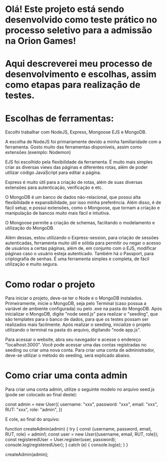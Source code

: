 # Olá! Este projeto está sendo desenvolvido como teste prático no processo seletivo para a admissão na Orion Games!

# Aqui descreverei meu processo de desenvolvimento e escolhas, assim como etapas para realização de testes.

# Escolhas de ferramentas:

Escolhi trabalhar com NodeJS, Express, Mongoose EJS e MongoDB.

A escolha de NodeJS foi primariamente devido a minha familiaridade com a ferramenta. Gosto muito das ferramentas disponíveis, assim como extensões (exemplo: Nodemon)

EJS foi escolhido pela flexibilidade da ferramenta. É muito mais simples criar as diversas views das páginas e diferentes rotas, além de poder utilizar código JavaScript para editar a página.

Express é muito útil para a criação de rotas, além de suas diversas extensões para autenticação, verificação e etc.

O MongoDB é um banco de dados não-relacional, que possui alta flexibilidade e expansibilidade, por isso minha preferência. Além disso, é de fácil setup, e possui extensões, como o Mongoose, que tornam a criação e manipulação de bancos muito mais fácil e intuitiva.

O Mongoose permite a criação de schemas, faciitando o modelamento e utilização do MongoDB.

Além dessas, estou utilizando o Express-session, para criação de sessões autenticadas, ferramenta muito útil e sólida para permitir ou negar o acesso de usuários a certas páginas, além de, em conjunto com o EJS, modificar páginas caso o usuário esteja autenticado. Também há o Passport, para criptografia de senhas. É uma ferramenta simples e completa, de fácil utilização e muito segura.

# Como rodar o projeto

Para iniciar o projeto, deve-se ter o Node e o MongoDB instalados.
Primeiramente, inicie o MongoDB, seja pelo Terminal (caso possua a variável de ambiente configurada) ou pelo .exe na pasta do MongoDB.
Após inicializar o MongoDB, digite "node seed.js" para realizar o "seeding", que são templates para o banco de dados, para que os testes possam ser realizados mais facilmente.
Após realizar o seeding, inicialize o projeto utilizando o terminal na pasta do arquivo, digitando "node app.js".

Para acessar o website, abra seu navegador e acesse o endereço "localhost:3000".
Você pode acessar uma das contas registradas no seeding ou criar uma nova conta. Para criar uma conta de administrador, deve-se utilizar o método do seeding, será explicado abaixo.

# Como criar uma conta admin

Para criar uma conta admin, utilize o seguinte modelo no arquivo seed.js (pode ser colocado ao final deste):

const admin = new User({
    username: "xxx",
    password: "xxx",
    email: "xxx",
    RUT: "xxx",
    role: "admin",
})

E cole, ao final do arquivo:

function createAdmin(admin) {
    try {
        const {username, password, email, RUT, role} = admin1;
        const user = new User({username, email, RUT, role});
        const registeredUser = User.register(user, password);
        console.log(registeredUser);
        } catch (e) {
        console.log(e);
    }
}

createAdmin(admin);